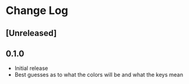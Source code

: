 # Change Log

## [Unreleased]

## 0.1.0

- Initial release
- Best guesses as to what the colors will be and what the keys mean
